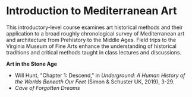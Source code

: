 # Introduction to Mediterranean Art

This introductory-level course examines art historical methods and their application to a broad roughly chronological survey of Mediterranean art and architecture from Prehistory to the Middle Ages. Field trips to the Virginia Museum of Fine Arts enhance the understanding of historical traditions and critical methods taught in class lectures and discussions.

**Art in the Stone Age**

* Will Hunt, "Chapter 1: Descend," in _Underground: A Human History of the Worlds Beneath Our Feet_ (Simon & Schuster UK, 2019), 3-29.
* _Cave of Forgotten Dreams_
